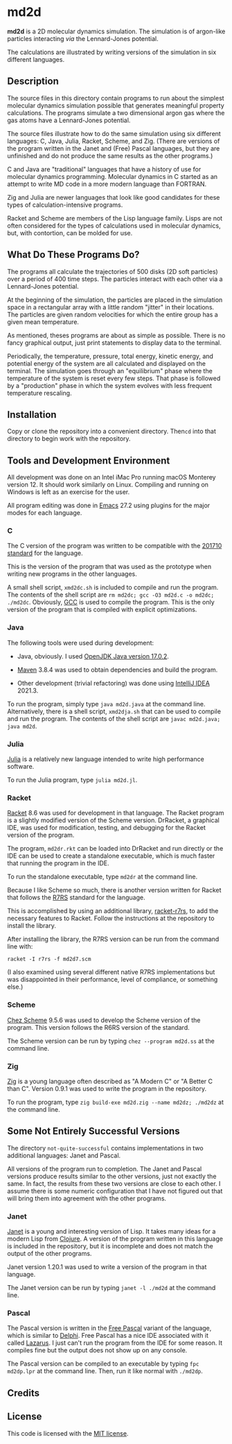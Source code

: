 # md2d

**md2d** is a 2D molecular dynamics simulation. The simulation is of argon-like
particles interacting _via_ the Lennard-Jones potential.

The calculations are illustrated
by writing versions of the simulation in six different languages.

## Description

The source files in this directory contain programs to run about the
simplest molecular dynamics simulation possible that generates meaningful
property calculations.
The programs simulate a two dimensional argon gas where the gas atoms have
a Lennard-Jones potential.

The source files illustrate how to do the same simulation using six
different languages: C, Java, Julia, Racket, Scheme, and Zig. (There are 
versions of the program written in the Janet and (Free) Pascal languages,
but they are unfinished and do not produce the same results as the other
programs.)

C and Java are
"traditional" languages that have a history of use for molecular dynamics
programming. Molecular dynamics in C started as an attempt to write
MD code in a more modern language than FORTRAN.

Zig and Julia are newer languages that look like good
candidates for these types of calculation-intensive programs.

Racket and Scheme are members of the Lisp language family. Lisps are not often considered for the types of
calculations used in molecular dynamics, but, with contortion, can be
molded for use.

## What Do These Programs Do?

The programs all calculate the trajectories of 500 disks (2D soft particles) over a period of 400 time steps. The particles interact with each other via a Lennard-Jones potential.

At the beginning of the simulation, the particles are placed in the simulation space in a rectangular array with a little random "jitter" in their locations. The particles are given random velocities for which the entire group has a given mean temperature.

As mentioned, theses programs are about as simple as possible. There
is no fancy graphical output, just print statements to display data to the terminal.

Periodically, the temperature, pressure, total energy, kinetic energy, and potential energy of the system are all calculated and displayed on the terminal. The simulation goes through an "equilibrium" phase where the temperature of the system is reset every few steps. That phase is followed by a "production" phase in which the system evolves with less frequent temperature rescaling.

## Installation

Copy or clone the repository into a convenient directory. Then`cd` into
that directory to begin work with the repository.

## Tools and Development Environment

All development was done on an Intel iMac Pro running macOS Monterey version 12.
It should work similarly on Linux.
Compiling and running on Windows is left as an exercise for the user.

All program editing was done in [Emacs](https://www.gnu.org/software/emacs/)
27.2 using plugins for the major modes for each language.

### C

The C version of the program was written to be compatible with the
[201710 standard](https://en.wikipedia.org/wiki/C17_(C_standard_revision)) for
the language.

This is the version of the program that was used as the prototype when
writing new programs in the other languages.

A small shell script, `xmd2dc.sh` is included to compile and run the program.
The contents
of the shell script are `rm md2dc; gcc -O3 md2d.c -o md2dc; ./md2dc`.
 Obviously, [GCC](https://gcc.gnu.org) is used to compile the program. This is
 the only version of
 the program that is compiled with explicit optimizations.

### Java

The following tools were used during development:

- Java, obviously. I used
[OpenJDK Java version 17.0.2](https://jdk.java.net/17/).

- [Maven](https://maven.apache.org/index.html) 3.8.4 was used to obtain
dependencies and build the program.

- Other development (trivial refactoring) was done using
[IntelliJ IDEA](https://www.jetbrains.com/idea/) 2021.3.

To run the program, simply type `java md2d.java` at the command line.
Alternatively, there is a shell script, `xmd2dja.sh` that can be used to
compile and run the program. The contents of the shell script are
`javac md2d.java; java md2d`.

### Julia

[Julia](https://julialang.org) is a relatively new language intended to
write high performance software.

To run the Julia program, type `julia md2d.jl`.

### Racket

[Racket](https://racket-lang.org) 8.6 was used for development in that language. The Racket program
is a slightly modified version of the Scheme version. DrRacket, a graphical 
IDE, was used for modification, testing, and debugging for the Racket version 
of the program.

The program, `md2dr.rkt` can be loaded into DrRacket and run directly or the 
IDE can be used to create a standalone executable, which is much faster that 
running the program in the IDE.

To run the standalone executable, type `md2dr` at the command line.

Because I like Scheme so much, there is another version written for Racket
that follows the [R7RS](https://small.r7rs.org/attachment/r7rs.pdf) standard for the language.

This is accomplished by using an additional library, [racket-r7rs](https://github.com/lexi-lambda/racket-r7rs), to
add the necessary features to Racket. Follow the instructions at the repository
to install the library.

After installing the library, the R7RS version can be run from the command
line with:

```
racket -I r7rs -f md2d7.scm
```

(I also examined using several different native R7RS implementations but was
disappointed in their performance, level of compliance, or something else.)

### Scheme

[Chez Scheme](https://scheme.com) 9.5.6 was used to develop the Scheme version of the program.
This version follows the R6RS version of the standard.

The Scheme version can be run by typing `chez --program md2d.ss` at
the command line.

### Zig

[Zig](https://ziglang.org) is a young language often described as "A Modern
C" or "A Better C than C". Version 0.9.1 was used
to write the program in the repository.

To run the program, type `zig build-exe md2d.zig --name md2dz; ./md2dz` at
the command line.

## Some Not Entirely Successful Versions

The directory `not-quite-successful` contains implementations in two
additional languages: Janet and Pascal.

All versions of the program run to completion. The Janet and Pascal
versions produce results similar to the other versions, just not
exactly the same. In fact, the results from these two versions are
close to each other. I assume there is some numeric configuration
that I have not figured out that will bring them into agreement
with the other programs.

### Janet

[Janet](https://janet-lang.org) is a young and interesting version of Lisp. It takes many ideas for
a modern Lisp from [Clojure](https://clojure.org).
A version of the program written in this language
is included in the repository, but it is incomplete and does not match
the output of the other programs.

Janet version 1.20.1 was used to write a version of the program in that
language.

The Janet version can be run by typing `janet -l ./md2d` at the command line.

### Pascal

The Pascal version is written in the [Free Pascal](https://www.freepascal.org)
variant of the language, which is similar to
[Delphi](https://www.embarcadero.com/products/Delphi). Free Pascal has a nice
IDE associated with it called [Lazarus](https://www.lazarus-ide.org). I just
can't run the program from the IDE for some reason. It compiles fine but
the output does not show up on any console.

The Pascal version can be compiled to an executable by typing
`fpc md2dp.lpr` at the command line. Then, run it like normal with `./md2dp`.

## Credits


## License

This code is licensed with the
[MIT license](https://opensource.org/licenses/MIT).

